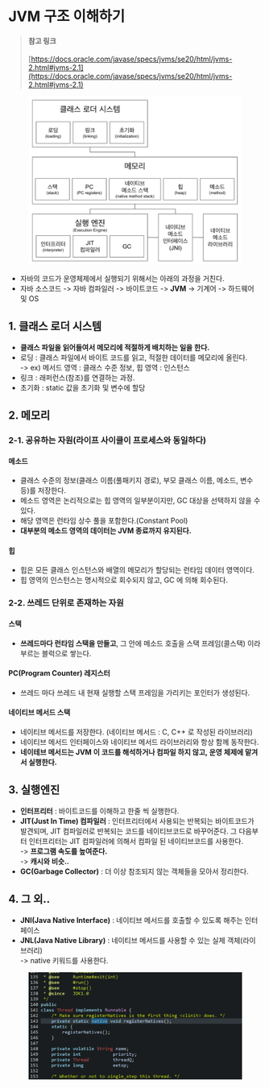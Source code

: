# JVM 구조 이해하기

> #### 참고 링크&#x20;
>
> [https://docs.oracle.com/javase/specs/jvms/se20/html/jvms-2.html#jvms-2.1](https://docs.oracle.com/javase/specs/jvms/se20/html/jvms-2.html#jvms-2.1)

<figure><img src="../../../../../.gitbook/assets/image (41).png" alt=""><figcaption></figcaption></figure>

* 자바의 코드가 운영체제에서 실행되기 위해서는 아래의 과정을 거친다.
* 자바 소스코드 -> 자바 컴파일러 -> 바이트코드 -> **JVM** -> 기계어 -> 하드웨어 및 OS

## 1. 클래스 로더 시스템

* **클래스 파일을 읽어들여서 메모리에 적절하게 배치하는 일을 한다.**
* 로딩 : 클래스 파일에서 바이트 코드를 읽고, 적절한 데이터를 메모리에 올린다.\
  \-> ex) 메서드 영역 : 클래스 수준 정보, 힙 영역 : 인스턴스
* 링크 : 래퍼런스(참조)를 연결하는 과정.
* 초기화 : static 값을 초기화 및 변수에 할당

## 2. 메모리

### 2-1. 공유하는 자원(라이프 사이클이 프로세스와 동일하다)&#x20;

#### 메소드&#x20;

* 클래스 수준의 정보(클래스 이름(풀패키지 경로), 부모 클래스 이름, 메소드, 변수 등)를 저장한다.
* 메소드 영역은 논리적으로는 힙 영역의 일부분이지만, GC 대상을 선택하지 않을 수 있다.&#x20;
* 해당 영역은 런타임 상수 풀을 포함한다.(Constant Pool)
* **대부분의 메소드 영역의 데이터는 JVM 종료까지 유지된다.**&#x20;

#### 힙

* 힙은 모든 클래스 인스턴스와 배열의 메모리가 할당되는 런타임 데이터 영역이다.&#x20;
* 힙 영역의 인스턴스는 명시적으로 회수되지 않고, GC 에 의해 회수된다.&#x20;

### 2-2. 쓰레드 단위로 존재하는 자원

#### **스택**

* **쓰레드마다 런타임 스택을 만들고**, 그 안에 메소드 호출을 스택 프레임(콜스택) 이라 부르는 블럭으로 쌓는다.   &#x20;

#### **PC(Program Counter) 레지스터**&#x20;

* 쓰레드 마다 쓰레드 내 현재 실행할 스택 프레임을 가리키는 포인터가 생성된다.

#### **네이티브 메서드 스택**

* 네이티브 메서드를 저장한다. (네이티브 메서드 : C, C++ 로 작성된 라이브러리)
* 네이티브 메서드 인터페이스와 네이티브 메서드 라이브러리와 항상 함께 동작한다.
* **네이테브 메서드는 JVM 이 코드를 해석하거나 컴파일 하지 않고, 운영 체제에 맡겨서 실행한다.**&#x20;

## 3. 실행엔진

* **인터프리터** : 바이트코드를 이해하고 한줄 씩 실행한다.
* **JIT(Just In Time) 컴파일러** : 인터프리터에서 사용되는 반복되는 바이트코드가 발견되며, JIT 컴파일러로 반복되는 코드를 네이티브코드로 바꾸어준다. 그 다음부터 인터프리터는 JIT 컴파일러에 의해서 컴파일 된 네이티브코드를 사용한다.\
  \-> **프로그램 속도를 높여준다.**\
  \-> **캐시와 비슷..**
* **GC(Garbage Collector)** : 더 이상 참조되지 않는 객체들을 모아서 정리한다.

## 4. 그 외..

* **JNI(Java Native Interface)** : 네이티브 메서드를 호출할 수 있도록 해주는 인터페이스
* **JNL(Java Native Library)** : 네이티브 메서드를 사용할 수 있는 실제 객체(라이브러리)\
  \-> native 키워드를 사용한다.

<figure><img src="../../../../../.gitbook/assets/image (44).png" alt=""><figcaption></figcaption></figure>
